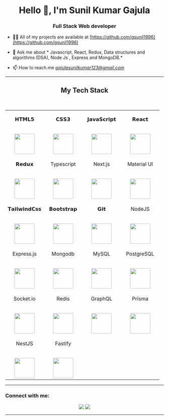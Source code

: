 <h1 align="center">Hello 👋, I'm Sunil Kumar Gajula</h1>
<h3 align="center">Full Stack Web developer</h3>

- 👨‍💻 All of my projects are available at [https://github.com/gsunil1996](https://github.com/gsunil1996)

- 💬 Ask me about * Javascript, React, Redux, Data structures and algorithms (DSA), Node Js , Express and MongoDB.*

- 📫 How to reach me *gajulasunilkumar123@gmail.com*

<hr />

<h2 align="center" border="0">My Tech Stack</h2>

<br>
<table align="center" >

<tbody>

<tr valign="top">

<td width="25%" align="center">

<span>𝗛𝗧𝗠𝗟𝟱</span><br><br>

<img height="64px" src="https://cdn.svgporn.com/logos/html-5.svg">

</td>

<td width="25%" align="center">

<span>𝗖𝗦𝗦𝟯</span><br><br>

<img height="64px" src="https://cdn.svgporn.com/logos/css-3.svg">

</td>

<td width="25%" align="center">

<span>𝗝𝗮𝘃𝗮𝗦𝗰𝗿𝗶𝗽𝘁</span><br><br>

<img height="64px" src="https://cdn.svgporn.com/logos/javascript.svg">

</td>

<td width="25%" align="center">

<span>𝗥𝗲𝗮𝗰𝘁</span><br><br>

<img height="64px" src="https://cdn.svgporn.com/logos/react.svg">

</td>

</tr>

<tr valign="top">

<td width="25%" align="center">

<span>𝗥𝗲𝗱𝘂𝘅</span><br><br>

<img height="64px" src="https://cdn.svgporn.com/logos/redux.svg">

</td>

<td width="25%" align="center">

<span>Typescript</span><br><br>

<img height="64px" src="https://upload.wikimedia.org/wikipedia/commons/thumb/4/4c/Typescript_logo_2020.svg/2048px-Typescript_logo_2020.svg.png">

</td>

<td width="25%" align="center">

<span>Next.js</span><br><br>

<img height="64px" src="https://w7.pngwing.com/pngs/87/586/png-transparent-next-js-hd-logo.png">

</td>

<td width="25%" align="center">

<span>Material UI</span><br><br>

<img height="64px" src="https://seeklogo.com/images/M/material-ui-logo-5BDCB9BA8F-seeklogo.com.png">

</td>

</tr>

<tr valign="top">

<td width="25%" align="center">

<span>𝗧𝗮𝗶𝗹𝘄𝗶𝗻𝗱𝗖𝘀𝘀</span><br><br>

<img height="64px" src="https://cdn.svgporn.com/logos/tailwindcss-icon.svg">

</td>

<td width="25%" align="center">

<span>𝗕𝗼𝗼𝘁𝘀𝘁𝗿𝗮𝗽</span><br><br>

<img height="64px" src="https://cdn.svgporn.com/logos/bootstrap.svg">

</td>

<td width="25%" align="center">

<span>𝗚𝗶𝘁</span><br><br>

<img height="64px" src="https://cdn.svgporn.com/logos/git-icon.svg">

</td>

<td width="25%" align="center">

<span>NodeJS</span><br><br>

<img height="64px" src="https://cdn.svgporn.com/logos/nodejs.svg">

</td>

</tr>

<tr valign="top">

<td width="25%" align="center">

<span>Express.js</span><br><br>

<img height="64px" src="https://geekflare.com/wp-content/uploads/2023/01/expressjs.png">

</td>

<td width="25%" align="center">

<span>Mongodb</span><br><br>

<img height="64px" src="https://miro.medium.com/v2/resize:fit:1400/format:webp/0*U85yP3O7enCB5MtD.png">

</td>

<td width="25%" align="center">

<span>MySQL</span><br><br>

<img height="64px" src="https://www.freepnglogos.com/uploads/logo-mysql-png/logo-mysql-mysql-logo-png-images-are-download-crazypng-21.png">

</td>

<td width="25%" align="center">

<span>PostgreSQL</span><br><br>

<img height="64px" src="https://i0.wp.com/weblion303.net/wp-content/uploads/2019/11/2019-11-28_16h55_26.png?fit=378%2C276&ssl=1">

</td>

</tr>

<tr valign="top">

<td width="25%" align="center">

<span>Socket.io</span><br><br>

<img height="64px" src="https://upload.wikimedia.org/wikipedia/commons/thumb/9/96/Socket-io.svg/1200px-Socket-io.svg.png">

</td>

<td width="25%" align="center">

<span>Redis</span><br><br>

<img height="64px" src="https://avatars.githubusercontent.com/u/1529926?s=200&v=4">

</td>

<td width="25%" align="center">

<span>GraphQL</span><br><br>

<img height="64px" src="https://upload.wikimedia.org/wikipedia/commons/thumb/1/17/GraphQL_Logo.svg/1200px-GraphQL_Logo.svg.png">

</td>

<td width="25%" align="center">

<span>Prisma</span><br><br>

<img height="64px" src="https://prismalens.vercel.app/header/logo-dark.svg">

</td>

</tr>

<tr valign="top">

<td width="25%" align="center">

<span>NestJS</span><br><br>

<img height="64px" src="https://docs.nestjs.com/assets/logo-small.svg">

</td>

<td width="25%" align="center">

<span>Fastify</span><br><br>

<img height="64px" src="https://fastify.dev/img/logos/fastify-white.png">

</td>

</tr>

</tbody>

</table>

<hr>

<h3 align="left">Connect with me:</h3>
<p align="center">
  <a href="https://www.linkedin.com/in/sunil-kumar-gajula-438048203/"><img src="https://img.shields.io/badge/LinkedIn-0077B5?style=for-the-badge&logo=linkedin&logoColor=white"></a>
  <a href="https://twitter.com/Sunil_Kumar_666"><img src="https://img.shields.io/badge/twitter-1c9ceb?style=for-the-badge&logo=twitter&logoColor=white"></a>
</p>
<hr />
